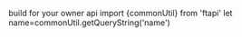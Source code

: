 build for your owner api
import {commonUtil} from 'ftapi'
let name=commonUtil.getQueryString('name')
